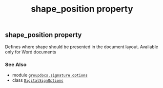 ﻿---
title: shape_position property
second_title: GroupDocs.Signature for Python via .NET API References
description: 
type: docs
url: /python-net/groupdocs.signature.options/digitalsignoptions/shape_position/
is_root: false
weight: 290
---

## shape_position property


Defines where shape should be presented in the document layout. Avaliable only for Word documents

### See Also
* module [`groupdocs.signature.options`](../../)
* class [`DigitalSignOptions`](/signature/python-net/groupdocs.signature.options/digitalsignoptions)
